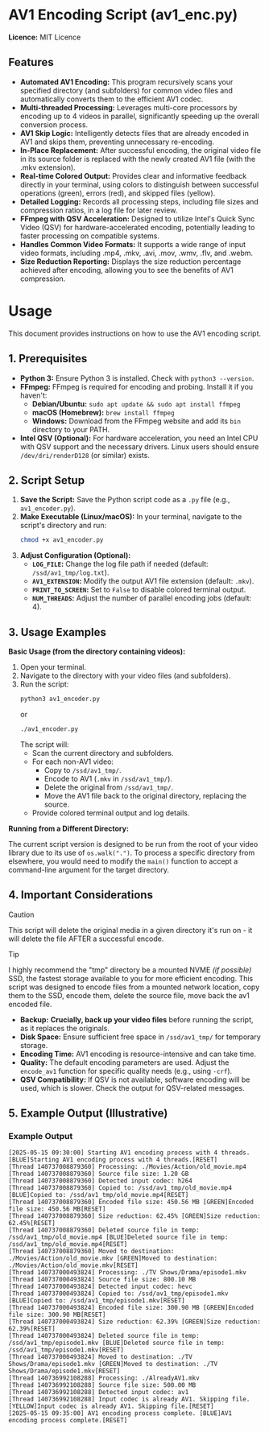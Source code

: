 # AV1 Encoding Script (av1_enc.py)

**Licence:** MIT Licence

## Features
- **Automated AV1 Encoding:** This program recursively scans your specified directory (and subfolders) for common video files and automatically converts them to the efficient AV1 codec.
- **Multi-threaded Processing:** Leverages multi-core processors by encoding up to 4 videos in parallel, significantly speeding up the overall conversion process.
- **AV1 Skip Logic:** Intelligently detects files that are already encoded in AV1 and skips them, preventing unnecessary re-encoding.
- **In-Place Replacement:** After successful encoding, the original video file in its source folder is replaced with the newly created AV1 file (with the .mkv extension).
- **Real-time Colored Output:** Provides clear and informative feedback directly in your terminal, using colors to distinguish between successful operations (green), errors (red), and skipped files (yellow).
- **Detailed Logging:** Records all processing steps, including file sizes and compression ratios, in a log file for later review.
- **FFmpeg with QSV Acceleration:** Designed to utilize Intel's Quick Sync Video (QSV) for hardware-accelerated encoding, potentially leading to faster processing on compatible systems.
- **Handles Common Video Formats:** It supports a wide range of input video formats, including .mp4, .mkv, .avi, .mov, .wmv, .flv, and .webm.
- **Size Reduction Reporting:** Displays the size reduction percentage achieved after encoding, allowing you to see the benefits of AV1 compression.

# Usage

This document provides instructions on how to use the AV1 encoding script.

## 1. Prerequisites

* **Python 3:** Ensure Python 3 is installed. Check with `python3 --version`.
* **FFmpeg:** FFmpeg is required for encoding and probing. Install it if you haven't:
    * **Debian/Ubuntu:** `sudo apt update && sudo apt install ffmpeg`
    * **macOS (Homebrew):** `brew install ffmpeg`
    * **Windows:** Download from the FFmpeg website and add its `bin` directory to your PATH.
* **Intel QSV (Optional):** For hardware acceleration, you need an Intel CPU with QSV support and the necessary drivers. Linux users should ensure `/dev/dri/renderD128` (or similar) exists.

## 2. Script Setup

1.  **Save the Script:** Save the Python script code as a `.py` file (e.g., `av1_encoder.py`).
2.  **Make Executable (Linux/macOS):** In your terminal, navigate to the script's directory and run:
    ```bash
    chmod +x av1_encoder.py
    ```
3.  **Adjust Configuration (Optional):**
    * **`LOG_FILE`:** Change the log file path if needed (default: `/ssd/av1_tmp/log.txt`).
    * **`AV1_EXTENSION`:** Modify the output AV1 file extension (default: `.mkv`).
    * **`PRINT_TO_SCREEN`:** Set to `False` to disable colored terminal output.
    * **`NUM_THREADS`:** Adjust the number of parallel encoding jobs (default: 4).

## 3. Usage Examples

**Basic Usage (from the directory containing videos):**

1.  Open your terminal.
2.  Navigate to the directory with your video files (and subfolders).
3.  Run the script:
    ```bash
    python3 av1_encoder.py
    ```
    or
    ```bash
    ./av1_encoder.py
    ```
    The script will:
    * Scan the current directory and subfolders.
    * For each non-AV1 video:
        * Copy to `/ssd/av1_tmp/`.
        * Encode to AV1 (`.mkv` in `/ssd/av1_tmp/`).
        * Delete the original from `/ssd/av1_tmp/`.
        * Move the AV1 file back to the original directory, replacing the source.
    * Provide colored terminal output and log details.

**Running from a Different Directory:**

The current script version is designed to be run from the root of your video library due to its use of `os.walk(".")`. To process a specific directory from elsewhere, you would need to modify the `main()` function to accept a command-line argument for the target directory.

## 4. Important Considerations

> [!CAUTION]
> This script will delete the original media in a given directory it's run on - it will delete the file AFTER a successful encode.

> [!TIP]
> I highly recommend the "tmp" directory be a mounted NVME _(if possible)_ SSD, the fastest storage available to you for more efficient encoding.
> This script was designed to encode files from a mounted network location, copy them to the SSD, encode them, delete the source file, move back the av1 encoded file.

* **Backup:** **Crucially, back up your video files** before running the script, as it replaces the originals.
* **Disk Space:** Ensure sufficient free space in `/ssd/av1_tmp/` for temporary storage.
* **Encoding Time:** AV1 encoding is resource-intensive and can take time.
* **Quality:** The default encoding parameters are used. Adjust the `encode_av1` function for specific quality needs (e.g., using `-crf`).
* **QSV Compatibility:** If QSV is not available, software encoding will be used, which is slower. Check the output for QSV-related messages.

## 5. Example Output (Illustrative)
### Example Output

```
[2025-05-15 09:30:00] Starting AV1 encoding process with 4 threads. [BLUE]Starting AV1 encoding process with 4 threads.[RESET]
[Thread 140737008879360] Processing: ./Movies/Action/old_movie.mp4
[Thread 140737008879360] Source file size: 1.20 GB
[Thread 140737008879360] Detected input codec: h264
[Thread 140737008879360] Copied to: /ssd/av1_tmp/old_movie.mp4 [BLUE]Copied to: /ssd/av1_tmp/old_movie.mp4[RESET]
[Thread 140737008879360] Encoded file size: 450.56 MB [GREEN]Encoded file size: 450.56 MB[RESET]
[Thread 140737008879360] Size reduction: 62.45% [GREEN]Size reduction: 62.45%[RESET]
[Thread 140737008879360] Deleted source file in temp: /ssd/av1_tmp/old_movie.mp4 [BLUE]Deleted source file in temp: /ssd/av1_tmp/old_movie.mp4[RESET]
[Thread 140737008879360] Moved to destination: ./Movies/Action/old_movie.mkv [GREEN]Moved to destination: ./Movies/Action/old_movie.mkv[RESET]
[Thread 140737000493824] Processing: ./TV Shows/Drama/episode1.mkv
[Thread 140737000493824] Source file size: 800.10 MB
[Thread 140737000493824] Detected input codec: hevc
[Thread 140737000493824] Copied to: /ssd/av1_tmp/episode1.mkv [BLUE]Copied to: /ssd/av1_tmp/episode1.mkv[RESET]
[Thread 140737000493824] Encoded file size: 300.90 MB [GREEN]Encoded file size: 300.90 MB[RESET]
[Thread 140737000493824] Size reduction: 62.39% [GREEN]Size reduction: 62.39%[RESET]
[Thread 140737000493824] Deleted source file in temp: /ssd/av1_tmp/episode1.mkv [BLUE]Deleted source file in temp: /ssd/av1_tmp/episode1.mkv[RESET]
[Thread 140737000493824] Moved to destination: ./TV Shows/Drama/episode1.mkv [GREEN]Moved to destination: ./TV Shows/Drama/episode1.mkv[RESET]
[Thread 140736992108288] Processing: ./AlreadyAV1.mkv
[Thread 140736992108288] Source file size: 500.00 MB
[Thread 140736992108288] Detected input codec: av1
[Thread 140736992108288] Input codec is already AV1. Skipping file. [YELLOW]Input codec is already AV1. Skipping file.[RESET]
[2025-05-15 09:35:00] AV1 encoding process complete. [BLUE]AV1 encoding process complete.[RESET]
```

